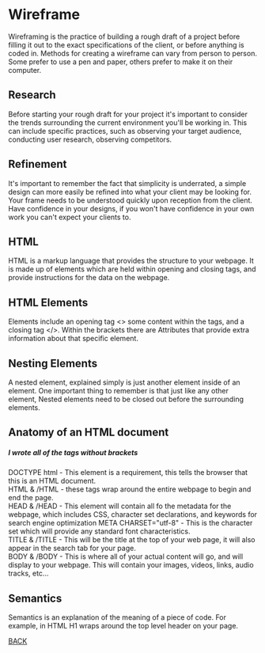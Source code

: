 # Wireframe
Wireframing is the practice of building a rough draft of a project before filling it out to the exact specifications of the client, or before anything is coded in. Methods for creating a wireframe can vary from person to person. Some prefer to use a pen and paper, others prefer to make it on their computer. 

## Research
Before starting your rough draft for your project it's important to consider the trends surrounding the current environment you'll be working in. This can include specific practices, such as observing your target audience, conducting user research, observing competitors. 

## Refinement
It's important to remember the fact that simplicity is underrated, a simple design can more easily be refined into what your client may be looking for. Your frame needs to be understood quickly upon reception from the client. Have confidence in your designs, if you won't have confidence in your own work you can't expect your clients to. 

## HTML
HTML is a markup language that provides the structure to your webpage. It is made up of elements which are held within opening and closing tags, and provide instructions for the data on the webpage. 

## HTML Elements
Elements include an opening tag <> some content within the tags, and a closing tag </>. Within the brackets there are Attributes that provide extra information about that specific element. 

## Nesting Elements
A nested element, explained simply is just another element inside of an element. One important thing to remember is that just like any other element, Nested elements need to be closed out before the surrounding elements. 

## Anatomy of an HTML document
##### I wrote all of the tags without brackets  
DOCTYPE html - This element is a requirement, this tells the browser that this is an HTML document. <br>
HTML & /HTML - these tags wrap around the entire webpage to begin and end the page. <br>
HEAD & /HEAD - This element will contain all fo the metadata for the webpage, which includes CSS, character set declarations, and keywords for search engine optimization
META CHARSET="utf-8" - This is the character set which will provide any standard font characteristics. <br>
TITLE & /TITLE - This will be the title at the top of your web page, it will also appear in the search tab for your page. <br>
BODY & /BODY - This is where all of your actual content will go, and will display to your webpage. This will contain your images, videos, links, audio tracks, etc...  

## Semantics 
Semantics is an explanation of the meaning of a piece of code. For example, in HTML H1 wraps around the top level header on your page. 


[BACK](https://github.com/Jrc2855/reading-notes/blob/main/README.md) 